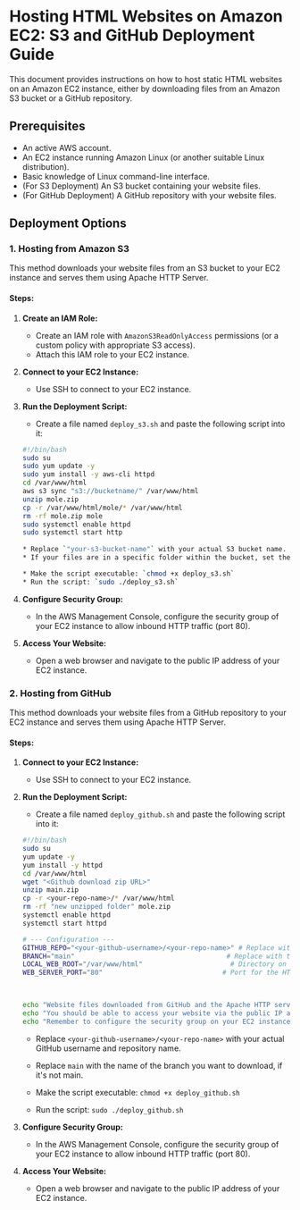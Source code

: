 # Hosting HTML Websites on Amazon EC2: S3 and GitHub Deployment Guide

This document provides instructions on how to host static HTML websites on an Amazon EC2 instance, either by downloading files from an Amazon S3 bucket or a GitHub repository.

## Prerequisites

* An active AWS account.
* An EC2 instance running Amazon Linux (or another suitable Linux distribution).
* Basic knowledge of Linux command-line interface.
* (For S3 Deployment) An S3 bucket containing your website files.
* (For GitHub Deployment) A GitHub repository with your website files.

## Deployment Options

### 1. Hosting from Amazon S3

This method downloads your website files from an S3 bucket to your EC2 instance and serves them using Apache HTTP Server.

#### Steps:

1.  **Create an IAM Role:**
    * Create an IAM role with `AmazonS3ReadOnlyAccess` permissions (or a custom policy with appropriate S3 access).
    * Attach this IAM role to your EC2 instance.

2.  **Connect to your EC2 Instance:**
    * Use SSH to connect to your EC2 instance.

3.  **Run the Deployment Script:**
    * Create a file named `deploy_s3.sh` and paste the following script into it:

    ```bash
    #!/bin/bash
    sudo su
    sudo yum update -y
    sudo yum install -y aws-cli httpd
    cd /var/www/html
    aws s3 sync "s3://bucketname/" /var/www/html
    unzip mole.zip
    cp -r /var/www/html/mole/* /var/www/html
    rm -rf mole.zip mole
    sudo systemctl enable httpd
    sudo systemctl start http
     
    * Replace `"your-s3-bucket-name"` with your actual S3 bucket name.
    * If your files are in a specific folder within the bucket, set the `S3_PREFIX` variable.

    * Make the script executable: `chmod +x deploy_s3.sh`
    * Run the script: `sudo ./deploy_s3.sh`

4.  **Configure Security Group:**
    * In the AWS Management Console, configure the security group of your EC2 instance to allow inbound HTTP traffic (port 80).

5.  **Access Your Website:**
    * Open a web browser and navigate to the public IP address of your EC2 instance.

### 2. Hosting from GitHub

This method downloads your website files from a GitHub repository to your EC2 instance and serves them using Apache HTTP Server.

#### Steps:

1.  **Connect to your EC2 Instance:**
    * Use SSH to connect to your EC2 instance.

2.  **Run the Deployment Script:**
    * Create a file named `deploy_github.sh` and paste the following script into it:

    ```bash
    #!/bin/bash
    sudo su
    yum update -y
    yum install -y httpd
    cd /var/www/html
    wget "<Github download zip URL>"
    unzip main.zip
    cp -r <your-repo-name>/* /var/www/html
    rm -rf "new unzipped folder" mole.zip
    systemctl enable httpd
    systemctl start httpd

    # --- Configuration ---
    GITHUB_REPO="<your-github-username>/<your-repo-name>" # Replace with your GitHub repository
    BRANCH="main"                                      # Replace with the branch you want to download
    LOCAL_WEB_ROOT="/var/www/html"                      # Directory on the EC2 instance to store website files
    WEB_SERVER_PORT="80"                              # Port for the HTTP server

   

    echo "Website files downloaded from GitHub and the Apache HTTP server has been started."
    echo "You should be able to access your website via the public IP address of your EC2 instance on port $WEB_SERVER_PORT (usually 80)."
    echo "Remember to configure the security group on your EC2 instance to allow inbound HTTP traffic on port $WEB_SERVER_PORT."
    ```

    * Replace `<your-github-username>/<your-repo-name>` with your actual GitHub username and repository name.
    * Replace `main` with the name of the branch you want to download, if it's not main.

    * Make the script executable: `chmod +x deploy_github.sh`
    * Run the script: `sudo ./deploy_github.sh`

3.  **Configure Security Group:**
    * In the AWS Management Console, configure the security group of your EC2 instance to allow inbound HTTP traffic (port 80).

4.  **Access Your Website:**
    * Open a web browser and navigate to the public IP address of your EC2 instance.
